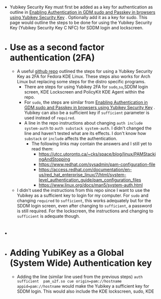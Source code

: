 - Yubikey Security Key must first be added as a key for authentication as outline in [Enabling Authentication in GDM,sudo and Passkey in browsers using Yubikey Security Key](((661dd702-b5fa-4e99-8259-534692b87edf))) . Optionally add it as a key for sudo. This page would outline the steps to be done for using the Yubikey Security Key (Yubikey Security Key C NFC) for SDDM login and lockscreen.
- # Use as a second factor authentication (2FA)
	- A useful [github repo](https://github.com/Zer0CoolX/Fedora-KDE-Yubikey-U2F-2FA-Logins-Guide) outlined the steps for using a Yubikey Security Key as 2FA for Fedora KDE Linux. These steps also works for Arch Linux but replacing some steps for the distro specific programs.
		- There are steps for using Yubikey 2FA for `sudo`,`su`,SDDM login screen, KDE Lockscreen and PolicyKit KDE Agent within the repo.
		- For `sudo`, the steps are similar from [Enabling Authentication in GDM,sudo and Passkey in browsers using Yubikey Security Key](((661dd702-e1c2-4803-9b49-7ff141bd8e72))) . Yubikey can also be a sufficient key if `sufficient` parameter is used instead of `required`.
		- A line in the repo instructions about changing ``auth include system-auth`` to `auth substack system-auth`. I didn't changed the line and haven't tested what are its effects. I don't know how `substack` or `include` affects the authentication.
			- The following links may contain the answers and I still yet to read them:
				- https://utcc.utoronto.ca/~cks/space/blog/linux/PAMStackingAndStopping
				- https://www.redhat.com/sysadmin/pam-configuration-file
				- https://access.redhat.com/documentation/en-us/red_hat_enterprise_linux/7/html/system-level_authentication_guide/pam_configuration_files
				- https://www.linux.org/docs/man5/system-auth.html
	- I didn't used the instructions from this repo since I want to use the Yubikey as a sufficient key to login for my computer. For `sudo` and changing `required` to `sufficient`, this works adequately but for the SDDM login screen, even after changing to `sufficient`, a password is still required. For the lockscreen, the instructions and changing to `sufficient` is adequate though.
- #
- # Adding YubiKey as a Global (System Wide) Authentication key
	- Adding the line (similar line used from the previous steps) `auth    sufficient  pam_u2f.so cue origin=pam://hostname appid=pam://hostname` would make the Yubikey a sufficient key for SDDM login. This would also include the KDE lockscreen, sudo, KDE